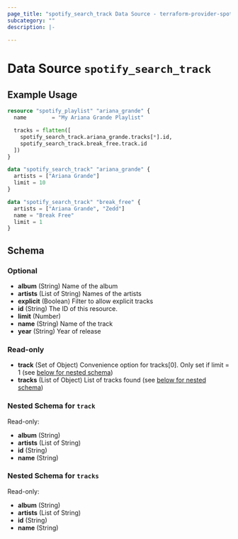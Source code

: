 ```yaml
---
page_title: "spotify_search_track Data Source - terraform-provider-spotify"
subcategory: ""
description: |-
  
---
```


# Data Source `spotify_search_track`



## Example Usage

```terraform
resource "spotify_playlist" "ariana_grande" {
  name        = "My Ariana Grande Playlist"

  tracks = flatten([
    spotify_search_track.ariana_grande.tracks[*].id,
    spotify_search_track.break_free.track.id
  ])
}

data "spotify_search_track" "ariana_grande" {
  artists = ["Ariana Grande"]
  limit = 10
}

data "spotify_search_track" "break_free" {
  artists = ["Ariana Grande", "Zedd"]
  name = "Break Free"
  limit = 1
}
```

## Schema

### Optional

- **album** (String) Name of the album
- **artists** (List of String) Names of the artists
- **explicit** (Boolean) Filter to allow explicit tracks
- **id** (String) The ID of this resource.
- **limit** (Number)
- **name** (String) Name of the track
- **year** (String) Year of release

### Read-only

- **track** (Set of Object) Convenience option for tracks[0]. Only set if limit = 1 (see [below for nested schema](#nestedatt--track))
- **tracks** (List of Object) List of tracks found (see [below for nested schema](#nestedatt--tracks))

<a id="nestedatt--track"></a>
### Nested Schema for `track`

Read-only:

- **album** (String)
- **artists** (List of String)
- **id** (String)
- **name** (String)


<a id="nestedatt--tracks"></a>
### Nested Schema for `tracks`

Read-only:

- **album** (String)
- **artists** (List of String)
- **id** (String)
- **name** (String)


